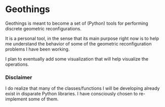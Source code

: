 # Geothings

Geothings is meant to become a set of (Python) tools for performing discrete geometric reconfigurations.

It is a personal tool, in the sense that its main purpose right now is to help me understand the behavior of some of the geometric reconfiguration problems I have been working.

I plan to eventually add some visualization that will help visualize the operations. 


### Disclaimer
I do realize that many of the classes/functions I will be developing already exist in disparate Python libraries. I have consciously chosen to re-implement some of them. 


